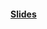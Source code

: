 #### [Slides](https://docs.google.com/presentation/d/1NNPOAgR56NRcaoqF3w6P1u19-LYoS4B0RRcGFAe-zVM/edit?usp=sharing)
